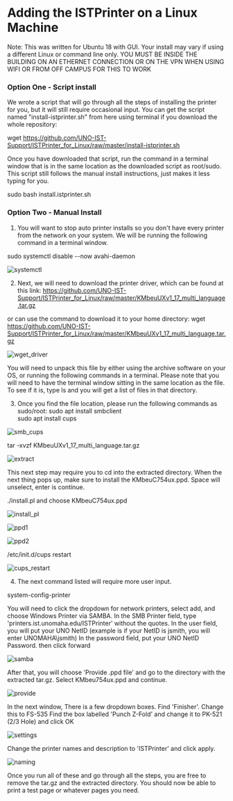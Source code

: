 # Adding the ISTPrinter on a Linux Machine
Note: This was written for Ubuntu 18 with GUI. Your install may vary if using a different Linux or command line only.
YOU MUST BE INSIDE THE BUILDING ON AN ETHERNET CONNECTION OR ON THE VPN WHEN USING WIFI OR FROM OFF CAMPUS FOR THIS TO WORK

### Option One - Script install
We wrote a script that will go through all the steps of installing the printer for you, but it will still require occasional input. You can get the script named "install-istprinter.sh" from here using terminal if you download the whole repository:

wget https://github.com/UNO-IST-Support/ISTPrinter_for_Linux/raw/master/install-istprinter.sh

Once you have downloaded that script, run the command in a terminal window that is in the same location as the downloaded script as root/sudo. This script still follows the manual install instructions, just makes it less typing for you.

sudo bash install.istprinter.sh


### Option Two - Manual Install

1. You will want to stop auto printer installs so you don't have every printer from the network on your system. We will be running the following command in a terminal window.

sudo systemctl disable --now avahi-daemon

![systemctl](pictures/systemctl.PNG)

2. Next, we will need to download the printer driver, which can be found at this link:
https://github.com/UNO-IST-Support/ISTPrinter_for_Linux/raw/master/KMbeuUXv1_17_multi_language.tar.gz

or can use the command to download it to your home directory:
wget https://github.com/UNO-IST-Support/ISTPrinter_for_Linux/raw/master/KMbeuUXv1_17_multi_language.tar.gz

![wget_driver](pictures/wget_driver.PNG)

You will need to unpack this file by either using the archive software on your OS, or running the following commands in a terminal. Please note that you will need to have the terminal window sitting in the same location as the file. To see if it is, type ls and you will get a list of files in that directory.

3. Once you find the file location, please run the following commands as sudo/root:
sudo apt install smbclient   
sudo apt install cups   

![smb_cups](pictures/smb_cups.PNG)


tar -xvzf KMbeuUXv1_17_multi_language.tar.gz

![extract](pictures/extract.PNG)

This next step may require you to cd into the extracted directory.
When the next thing pops up, make sure to install the KMbeuC754ux.ppd. Space will unselect, enter is continue.

./install.pl and choose KMbeuC754ux.ppd

![install_pl](pictures/install_pl.PNG)


![ppd1](pictures/selectppd1.PNG)


![ppd2](pictures/selectppd2.PNG)

/etc/init.d/cups restart

![cups_restart](pictures/cups_restart.PNG)

4. The next command listed will require more user input.

system-config-printer

You will need to click the dropdown for network printers, select add, and choose Windows Printer via SAMBA.
In the SMB Printer field, type 'printers.ist.unomaha.edu/ISTPrinter' without the quotes.
In the user field, you will put your UNO NetID (example is if your NetID is jsmith, you will enter UNOMAHA\\jsmith)
In the password field, put your UNO NetID Password. then click forward

![samba](pictures/samba.PNG)

After that, you will choose 'Provide .ppd file' and go to the directory with the extracted tar.gz. Select KMbeu754ux.ppd and continue.

![provide](pictures/provide.PNG)

In the next window, There is a few dropdown boxes. Find 'Finisher'. Change this to FS-535
Find the box labelled 'Punch Z-Fold' and change it to PK-521 (2/3 Hole) and click OK

![settings](pictures/settings.PNG)

Change the printer names and description to 'ISTPrinter' and click apply.

![naming](pictures/naming.PNG)




Once you run all of these and go through all the steps, you are free to remove the tar.gz and the extracted directory. You should now be able to print a test page or whatever pages you need.
